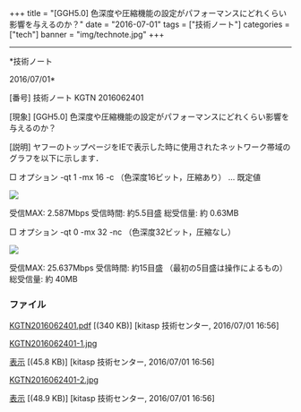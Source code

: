 ﻿+++
title = "[GGH5.0] 色深度や圧縮機能の設定がパフォーマンスにどれくらい影響を与えるのか？"
date = "2016-07-01"
tags = ["技術ノート"]
categories = ["tech"]
banner = "img/technote.jpg"
+++

-----------------------------------------------------------------------------------------------------------------------------

*技術ノート

2016/07/01*


[番号]
技術ノート KGTN 2016062401

[現象]
[GGH5.0]
色深度や圧縮機能の設定がパフォーマンスにどれくらい影響を与えるのか？

[説明]
ヤフーのトップページをIEで表示した時に使用されたネットワーク帯域のグラフを以下に示します．

□ オプション -qt 1 -mx 16 -c （色深度16ビット，圧縮あり） ... 既定値

![](http://techreport.kitasp.net/attachments/download/2752/KGTN2016062401-1.jpg)

受信MAX: 2.587Mbps
受信時間: 約5.5目盛
総受信量: 約 0.63MB

□ オプション -qt 0 -mx 32 -nc （色深度32ビット，圧縮なし）

![](http://techreport.kitasp.net/attachments/download/2753/KGTN2016062401-2.jpg)

受信MAX: 25.637Mbps
受信時間: 約15目盛 （最初の5目盛は操作によるもの）
総受信量: 約 40MB


### ファイル

 
 


[KGTN2016062401.pdf](http://techreport.kitasp.net/attachments/download/2751/KGTN2016062401.pdf)
 [(340 KB)] [kitasp 技術センター, 2016/07/01
16:56]

[KGTN2016062401-1.jpg](http://techreport.kitasp.net/attachments/download/2752/KGTN2016062401-1.jpg)

[表示](http://techreport.kitasp.net/attachments/2752/KGTN2016062401-1.jpg "表示")
 [(45.8 KB)] [kitasp 技術センター, 2016/07/01
16:56]

[KGTN2016062401-2.jpg](http://techreport.kitasp.net/attachments/download/2753/KGTN2016062401-2.jpg)

[表示](http://techreport.kitasp.net/attachments/2753/KGTN2016062401-2.jpg "表示")
 [(48.9 KB)] [kitasp 技術センター, 2016/07/01
16:56]


 


 

